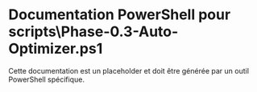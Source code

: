 # Documentation PowerShell pour scripts\Phase-0.3-Auto-Optimizer.ps1

Cette documentation est un placeholder et doit être générée par un outil PowerShell spécifique.
